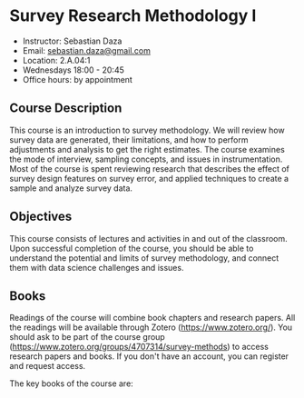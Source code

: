 
# Survey Research Methodology I


- Instructor: Sebastian Daza
- Email: sebastian.daza@gmail.com
- Location: 2.A.04:1
- Wednesdays 18:00 - 20:45 
- Office hours: by appointment

## Course Description

This course is an introduction to survey methodology. We will review how survey data are generated,  their limitations, and how to perform adjustments and analysis to get the right estimates. The course examines the mode of interview, sampling concepts, and issues in instrumentation. Most of the course is spent reviewing research that describes the effect of survey design features on survey error, and applied techniques to create a sample and analyze survey data.

## Objectives
This course consists of lectures and activities in and out of the classroom. Upon successful completion of the course, you should be able to understand the potential and limits of survey methodology, and connect them with data science challenges and issues. 

## Books
 
Readings of the course will combine book chapters and research papers. All the readings will be available through Zotero (https://www.zotero.org/). You should ask to be part of the course group (https://www.zotero.org/groups/4707314/survey-methods) to access research papers and books. If you don't have an account, you can register and request access.

The key books of the course are: 
